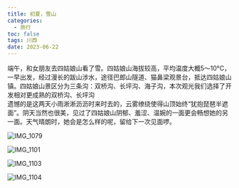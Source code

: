 ```yaml
---
title: 初夏，雪山
categories: 
  - 旅行
toc: false
tags: 川西
date: 2023-06-22
---
```

端午，和女朋友去四姑娘山看了雪。四姑娘山海拔较高，平均温度大概5～10°C，一早出发，经过漫长的跋山涉水，途径巴郎山隧道、猫鼻梁观景台，抵达四姑娘山镇。四姑娘山景区分为三条沟：双桥沟、长坪沟、海子沟，本次观光我们选择了开发相对更成熟的双桥沟、长坪沟<br>遗憾的是这两天小雨淅淅沥沥时来时去的，云雾缭绕使得山顶始终“犹抱琵琶半遮面”。阴天当然也很美，见过了四姑娘山阴郁、羞涩、温婉的一面更会畅想她的另一面。天气晴朗时，她会是怎么样的呢，留给下一次见面啰。

![IMG_1079](https://savemyblogpic-1311313070.cos.ap-chengdu.myqcloud.com/blogpicture/IMG_1079.jpeg)

![IMG_1101](https://savemyblogpic-1311313070.cos.ap-chengdu.myqcloud.com/blogpicture/IMG_1101.jpeg)

![IMG_1103](https://savemyblogpic-1311313070.cos.ap-chengdu.myqcloud.com/blogpicture/IMG_1103.jpeg)

![IMG_1104](https://savemyblogpic-1311313070.cos.ap-chengdu.myqcloud.com/blogpicture/IMG_1106.jpeg)

